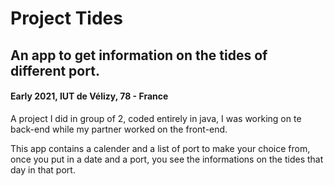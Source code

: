 # Project Tides
## An app to get information on the tides of different port.
#### Early 2021, IUT de Vélizy, 78 - France

A project I did in group of 2, coded entirely in java, I was working on te back-end while my partner worked on the front-end.

This app contains a calender and a list of port to make your choice from, once you put in a date and a port, you see the informations on the tides that day in that port.
